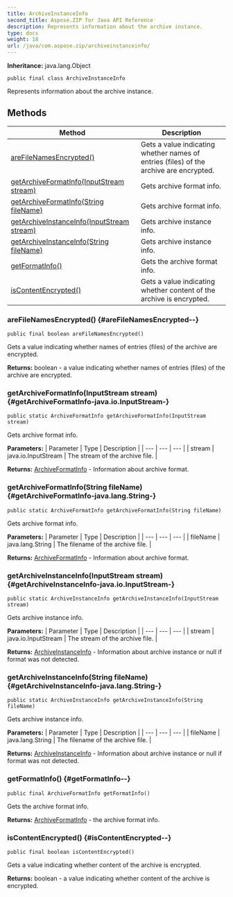 ```yaml
---
title: ArchiveInstanceInfo
second_title: Aspose.ZIP for Java API Reference
description: Represents information about the archive instance.
type: docs
weight: 18
url: /java/com.aspose.zip/archiveinstanceinfo/
---
```


**Inheritance:**
java.lang.Object
```
public final class ArchiveInstanceInfo
```

Represents information about the archive instance.
## Methods

| Method | Description |
| --- | --- |
| [areFileNamesEncrypted()](#areFileNamesEncrypted--) | Gets a value indicating whether names of entries (files) of the archive are encrypted. |
| [getArchiveFormatInfo(InputStream stream)](#getArchiveFormatInfo-java.io.InputStream-) | Gets archive format info. |
| [getArchiveFormatInfo(String fileName)](#getArchiveFormatInfo-java.lang.String-) | Gets archive format info. |
| [getArchiveInstanceInfo(InputStream stream)](#getArchiveInstanceInfo-java.io.InputStream-) | Gets archive instance info. |
| [getArchiveInstanceInfo(String fileName)](#getArchiveInstanceInfo-java.lang.String-) | Gets archive instance info. |
| [getFormatInfo()](#getFormatInfo--) | Gets the archive format info. |
| [isContentEncrypted()](#isContentEncrypted--) | Gets a value indicating whether content of the archive is encrypted. |
### areFileNamesEncrypted() {#areFileNamesEncrypted--}
```
public final boolean areFileNamesEncrypted()
```


Gets a value indicating whether names of entries (files) of the archive are encrypted.

**Returns:**
boolean - a value indicating whether names of entries (files) of the archive are encrypted.
### getArchiveFormatInfo(InputStream stream) {#getArchiveFormatInfo-java.io.InputStream-}
```
public static ArchiveFormatInfo getArchiveFormatInfo(InputStream stream)
```


Gets archive format info.

**Parameters:**
| Parameter | Type | Description |
| --- | --- | --- |
| stream | java.io.InputStream | The stream of the archive file. |

**Returns:**
[ArchiveFormatInfo](../../com.aspose.zip/archiveformatinfo) - Information about archive format.
### getArchiveFormatInfo(String fileName) {#getArchiveFormatInfo-java.lang.String-}
```
public static ArchiveFormatInfo getArchiveFormatInfo(String fileName)
```


Gets archive format info.

**Parameters:**
| Parameter | Type | Description |
| --- | --- | --- |
| fileName | java.lang.String | The filename of the archive file. |

**Returns:**
[ArchiveFormatInfo](../../com.aspose.zip/archiveformatinfo) - Information about archive format.
### getArchiveInstanceInfo(InputStream stream) {#getArchiveInstanceInfo-java.io.InputStream-}
```
public static ArchiveInstanceInfo getArchiveInstanceInfo(InputStream stream)
```


Gets archive instance info.

**Parameters:**
| Parameter | Type | Description |
| --- | --- | --- |
| stream | java.io.InputStream | The stream of the archive file. |

**Returns:**
[ArchiveInstanceInfo](../../com.aspose.zip/archiveinstanceinfo) - Information about archive instance or null if format was not detected.
### getArchiveInstanceInfo(String fileName) {#getArchiveInstanceInfo-java.lang.String-}
```
public static ArchiveInstanceInfo getArchiveInstanceInfo(String fileName)
```


Gets archive instance info.

**Parameters:**
| Parameter | Type | Description |
| --- | --- | --- |
| fileName | java.lang.String | The filename of the archive file. |

**Returns:**
[ArchiveInstanceInfo](../../com.aspose.zip/archiveinstanceinfo) - Information about archive instance or null if format was not detected.
### getFormatInfo() {#getFormatInfo--}
```
public final ArchiveFormatInfo getFormatInfo()
```


Gets the archive format info.

**Returns:**
[ArchiveFormatInfo](../../com.aspose.zip/archiveformatinfo) - the archive format info.
### isContentEncrypted() {#isContentEncrypted--}
```
public final boolean isContentEncrypted()
```


Gets a value indicating whether content of the archive is encrypted.

**Returns:**
boolean - a value indicating whether content of the archive is encrypted.
